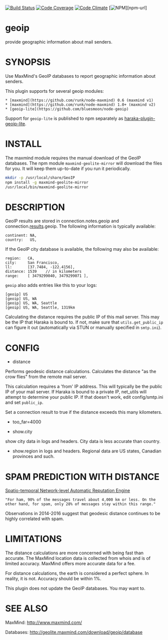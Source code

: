 [![Build Status][ci-img]][ci-url]
[![Code Coverage][cov-img]][cov-url]
[![Code Climate][clim-img]][clim-url]
[![NPM][npm-img]][npm-url]

# geoip

provide geographic information about mail senders.

# SYNOPSIS

Use MaxMind's GeoIP databases to report geographic information about senders.

This plugin supports for several geoip modules:

    * [maxmind](https://github.com/runk/node-maxmind) 0.6 (maxmind v1)
    * [maxmind](https://github.com/runk/node-maxmind) 1.0+ (maxmind v2)
    * [geoip-lite](https://github.com/bluesmoon/node-geoip)

Support for `geoip-lite` is published to npm separately as [haraka-plugin-geoip-lite](https://www.npmjs.com/package/haraka-plugin-geoip-lite).

# INSTALL

The maxmind module requires the manual download of the GeoIP databases. The npm module `maxmind-geolite-mirror` will download the files for you. It will keep them up-to-date if you run it periodically.

```bash
mkdir -p /usr/local/share/GeoIP
npm install -g maxmind-geolite-mirror
/usr/local/bin/maxmind-geolite-mirror
```

# DESCRIPTION

GeoIP results are stored in connection.notes.geoip and connection.[results](https://github.com/haraka/Haraka/blob/master/docs/Results.md).geoip. The following information is typically available:

    continent: NA,
    country:   US,

If the GeoIP city database is available, the following may also be available:

    region:   CA,
    city:     San Francisco,
    ll:       [37.7484, -122.4156],
    distance: 1539    // in kilometers
    range:    [ 3479299040, 3479299071 ],

`geoip` also adds entries like this to your logs:

    [geoip] US
    [geoip] US, WA
    [geoip] US, WA, Seattle
    [geoip] US, WA, Seattle, 1319km

Calculating the distance requires the public IP of this mail server. This may
be the IP that Haraka is bound to. If not, make sure that `utils.get_public_ip`
can figure it out (automatically via STUN or manually specified in `smtp.ini`).

# CONFIG

- distance

Performs geodesic distance calculations. Calculates the distance "as the
crow flies" from the remote mail server.

This calculation requires a 'from' IP address. This will typically be the
public IP of your mail server. If Haraka is bound to a private IP, net\_utils
will attempt to determine your public IP. If that doesn't work, edit
config/smtp.ini and set `public_ip`.

Set a connection result to true if the distance exceeds this many kilometers.

- too\_far=4000

- show.city

show city data in logs and headers. City data is less accurate than country.

- show.region in logs and headers. Regional data are US states, Canadian
  provinces and such.


# SPAM PREDICTION WITH DISTANCE

[Spatio-temporal Network-level Automatic Reputation Engine](http://www.cc.gatech.edu/~feamster/papers/snare-usenix09.pdf)

    "For ham, 90% of the messages travel about 4,000 km or less. On the
    other hand, for spam, only 28% of messages stay within this range."

Observations in 2014-2016 suggest that geodesic distance continues to be
highly correlated with spam.


# LIMITATIONS

The distance calculations are more concerned with being fast than
accurate. The MaxMind location data is collected from whois and is of
limited accuracy. MaxMind offers more accurate data for a fee.

For distance calculations, the earth is considered a perfect sphere. In
reality, it is not. Accuracy should be within 1%.

This plugin does not update the GeoIP databases. You may want to.


# SEE ALSO

MaxMind: http://www.maxmind.com/

Databases: http://geolite.maxmind.com/download/geoip/database


[ci-img]: https://travis-ci.org/haraka/haraka-plugin-geoip.svg
[ci-url]: https://travis-ci.org/haraka/haraka-plugin-geoip
[cov-img]: https://codecov.io/github/haraka/haraka-plugin-geoip/coverage.svg
[cov-url]: https://codecov.io/github/haraka/haraka-plugin-geoip
[clim-img]: https://codeclimate.com/github/haraka/haraka-plugin-geoip/badges/gpa.svg
[clim-url]: https://codeclimate.com/github/haraka/haraka-plugin-geoip
[npm-img]: https://nodei.co/npm/haraka-plugin-geoip.png